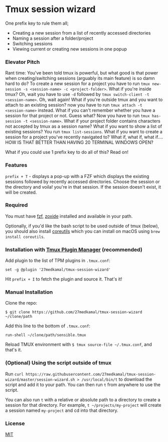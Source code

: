 # Tmux session wizard

One prefix key to rule them all;
- Creating a new session from a list of recently accessed directories
- Naming a session after a folder/project
- Switching sessions
- Viewing current or creating new sessions in one popup

### Elevator Pitch

Rant time: You've been told tmux is powerful, but what good is that power when creating/switching sessions (arguably its main feature) is so damn hard to do? To create a new session for a project you have to run `tmux new-session -s <session-name> -c <project-folder>`. What if you're inside tmux? Oh, wait you have to use `-d` followed by `tmux switch-client -t <session-name>`. Oh, wait again! What if you're outside tmux and you want to attach to an existing session? now you have to run `tmux attach -t <session-name>` instead. What if you can't remember whether you have a session for that project or not. Guess what? Now you have to run `tmux has-session -t <session-name>`. What if your project folder contains characters not accepted by tmux as a session name? What if you want to show a list of existing sessions? You run `tmux list-sessions`. What if you want to create a session for a project you've recently navigated to? What if, what if, what if.... HOW IS THAT BETTER THAN HAVING 20 TERMINAL WINDOWS OPEN?

What if you could use 1 prefix key to do all of this? Read on!

### Features

`prefix + T` - displays a pop-up with a FZF which displays the existing sessions followed by recently accessed directories. Choose the session or the directory and voila! you're in that session. If the session doesn't exist, it will be created.

### Required
You must have [fzf](https://github.com/junegunn/fzf), [zoxide](https://github.com/ajeetdsouza/zoxide) installed and available in your path.

Optionally, if you'd like the bash script to be used outside of tmux (below), you should also install [coreutils](https://www.gnu.org/software/coreutils/) which you can install on macOS using `brew install coreutils`.

### Installation with [Tmux Plugin Manager](https://github.com/tmux-plugins/tpm) (recommended)

Add plugin to the list of TPM plugins in `.tmux.conf`:

```tmux
set -g @plugin '27medkamal/tmux-session-wizard'
```

Hit `prefix + I` to fetch the plugin and source it. That's it!

### Manual Installation

Clone the repo:

    $ git clone https://github.com/27medkamal/tmux-session-wizard ~/clone/path

Add this line to the bottom of `.tmux.conf`:

```tmux
run-shell ~/clone/path/sensible.tmux
```

Reload TMUX environment with `$ tmux source-file ~/.tmux.conf`, and that's it.

### (Optional) Using the script outside of tmux

Run `curl https://raw.githubusercontent.com/27medkamal/tmux-session-wizard/master/session-wizard.sh > /usr/local/bin/t` to download the script and add it to your path. You can then run `t` from anywhere to use the script.

You can also run `t` with a relative or absolute path to a directory to create a session for that directory. For example, `t ~/projects/my-project` will create a session named `my-project` and cd into that directory.

### License

[MIT](LICENSE.md)
